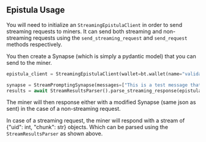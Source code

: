 ## Epistula Usage


You will need to initialize an `StreamingEpistulaClient` in order to send streaming requests to miners. It can send both streaming and non-streaming requests using the `send_streaming_request` and `send_request` methods respectively.

You then create a Synapse (which is simply a pydantic model) that you can send to the miner.

```python
epistula_client = StreamingEpistulaClient(wallet=bt.wallet(name="validator", hotkey="validator_hotkey"), metagraph=bt.subtensor().metagraph(netuid=1), mode="mock")

synapse = StreamPromptingSynapse(messages=["This is a test message that should be echoed back"], task_name="test", roles=["user"])
results = await StreamResultsParser().parse_streaming_response(epistula_client.send_streaming_request(synapse=synapse, miner_uids=[1,2,3]), synapse=synapse)
```

The miner will then response either with a modified Synapse (same json as sent) in the case of a non-streaming request.

In case of a streaming request, the miner will respond with a stream of {"uid": int, "chunk": str} objects. Which can be parsed using the `StreamResultsParser` as shown above.
